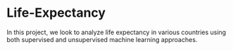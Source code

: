 # Life-Expectancy
In this project, we look to analyze life expectancy in various countries using both supervised and unsupervised machine learning approaches.
